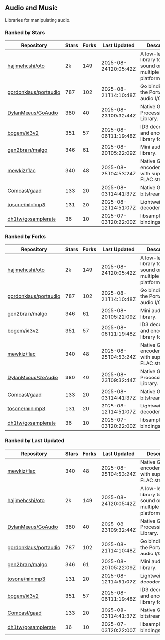 ## Audio and Music

Libraries for manipulating audio.

### Ranked by Stars

| Repository | Stars | Forks | Last Updated | Description | 
|------------|-------|-------|--------------|-------------|
| [hajimehoshi/oto](https://github.com/hajimehoshi/oto) | 2k | 149 | 2025-08-24T20:05:42Z |  A low-level library to play sound on multiple platforms. |
| [gordonklaus/portaudio](https://github.com/gordonklaus/portaudio) | 787 | 102 | 2025-08-21T14:10:48Z |  Go bindings for the PortAudio audio I/O library. |
| [DylanMeeus/GoAudio](https://github.com/DylanMeeus/GoAudio) | 380 | 40 | 2025-08-23T09:32:44Z |  Native Go Audio Processing Library. |
| [bogem/id3v2](https://github.com/bogem/id3v2) | 351 | 57 | 2025-08-06T11:19:48Z |  ID3 decoding and encoding library for Go. |
| [gen2brain/malgo](https://github.com/gen2brain/malgo) | 346 | 61 | 2025-08-20T05:22:09Z |  Mini audio library. |
| [mewkiz/flac](https://github.com/mewkiz/flac) | 340 | 48 | 2025-08-25T04:53:24Z |  Native Go FLAC encoder/decoder with support for FLAC streams. |
| [Comcast/gaad](https://github.com/Comcast/gaad) | 133 | 20 | 2025-08-03T14:41:37Z |  Native Go AAC bitstream parser. |
| [tosone/minimp3](https://github.com/tosone/minimp3) | 131 | 20 | 2025-08-12T14:51:07Z |  Lightweight MP3 decoder library. |
| [dh1tw/gosamplerate](https://github.com/dh1tw/gosamplerate) | 36 | 10 | 2025-07-03T20:22:00Z |  libsamplerate bindings for go. |

### Ranked by Forks

| Repository | Stars | Forks | Last Updated | Description | 
|------------|-------|-------|--------------|-------------|
| [hajimehoshi/oto](https://github.com/hajimehoshi/oto) | 2k | 149 | 2025-08-24T20:05:42Z |  A low-level library to play sound on multiple platforms. |
| [gordonklaus/portaudio](https://github.com/gordonklaus/portaudio) | 787 | 102 | 2025-08-21T14:10:48Z |  Go bindings for the PortAudio audio I/O library. |
| [gen2brain/malgo](https://github.com/gen2brain/malgo) | 346 | 61 | 2025-08-20T05:22:09Z |  Mini audio library. |
| [bogem/id3v2](https://github.com/bogem/id3v2) | 351 | 57 | 2025-08-06T11:19:48Z |  ID3 decoding and encoding library for Go. |
| [mewkiz/flac](https://github.com/mewkiz/flac) | 340 | 48 | 2025-08-25T04:53:24Z |  Native Go FLAC encoder/decoder with support for FLAC streams. |
| [DylanMeeus/GoAudio](https://github.com/DylanMeeus/GoAudio) | 380 | 40 | 2025-08-23T09:32:44Z |  Native Go Audio Processing Library. |
| [Comcast/gaad](https://github.com/Comcast/gaad) | 133 | 20 | 2025-08-03T14:41:37Z |  Native Go AAC bitstream parser. |
| [tosone/minimp3](https://github.com/tosone/minimp3) | 131 | 20 | 2025-08-12T14:51:07Z |  Lightweight MP3 decoder library. |
| [dh1tw/gosamplerate](https://github.com/dh1tw/gosamplerate) | 36 | 10 | 2025-07-03T20:22:00Z |  libsamplerate bindings for go. |

### Ranked by Last Updated

| Repository | Stars | Forks | Last Updated | Description | 
|------------|-------|-------|--------------|-------------|
| [mewkiz/flac](https://github.com/mewkiz/flac) | 340 | 48 | 2025-08-25T04:53:24Z |  Native Go FLAC encoder/decoder with support for FLAC streams. |
| [hajimehoshi/oto](https://github.com/hajimehoshi/oto) | 2k | 149 | 2025-08-24T20:05:42Z |  A low-level library to play sound on multiple platforms. |
| [DylanMeeus/GoAudio](https://github.com/DylanMeeus/GoAudio) | 380 | 40 | 2025-08-23T09:32:44Z |  Native Go Audio Processing Library. |
| [gordonklaus/portaudio](https://github.com/gordonklaus/portaudio) | 787 | 102 | 2025-08-21T14:10:48Z |  Go bindings for the PortAudio audio I/O library. |
| [gen2brain/malgo](https://github.com/gen2brain/malgo) | 346 | 61 | 2025-08-20T05:22:09Z |  Mini audio library. |
| [tosone/minimp3](https://github.com/tosone/minimp3) | 131 | 20 | 2025-08-12T14:51:07Z |  Lightweight MP3 decoder library. |
| [bogem/id3v2](https://github.com/bogem/id3v2) | 351 | 57 | 2025-08-06T11:19:48Z |  ID3 decoding and encoding library for Go. |
| [Comcast/gaad](https://github.com/Comcast/gaad) | 133 | 20 | 2025-08-03T14:41:37Z |  Native Go AAC bitstream parser. |
| [dh1tw/gosamplerate](https://github.com/dh1tw/gosamplerate) | 36 | 10 | 2025-07-03T20:22:00Z |  libsamplerate bindings for go. |

